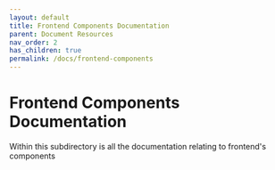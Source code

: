 ```yaml
---
layout: default
title: Frontend Components Documentation 
parent: Document Resources
nav_order: 2
has_children: true
permalink: /docs/frontend-components
---
```


# Frontend Components Documentation

Within this subdirectory is all the documentation relating to frontend's components